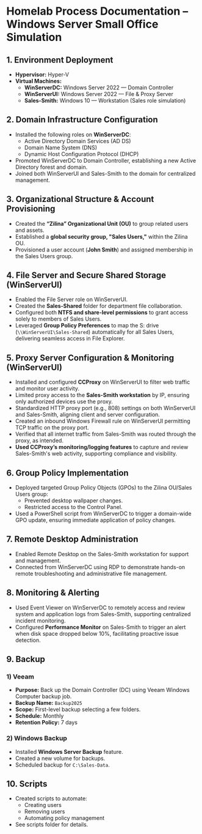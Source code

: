 # Homelab Process Documentation – Windows Server Small Office Simulation

## 1. Environment Deployment

- **Hypervisor:** Hyper-V
- **Virtual Machines:**
    - **WinServerDC:** Windows Server 2022 — Domain Controller
    - **WinServerUI:** Windows Server 2022 — File & Proxy Server
    - **Sales-Smith:** Windows 10 — Workstation (Sales role simulation)

## 2. Domain Infrastructure Configuration

- Installed the following roles on **WinServerDC**:
    - Active Directory Domain Services (AD DS)
    - Domain Name System (DNS)
    - Dynamic Host Configuration Protocol (DHCP)
- Promoted WinServerDC to Domain Controller, establishing a new Active Directory forest and domain.
- Joined both WinServerUI and Sales-Smith to the domain for centralized management.

## 3. Organizational Structure & Account Provisioning

- Created the **“Zilina” Organizational Unit (OU)** to group related users and assets.
- Established a **global security group, "Sales Users,"** within the Zilina OU.
- Provisioned a user account (**John Smith**) and assigned membership in the Sales Users group.

## 4. File Server and Secure Shared Storage (WinServerUI)

- Enabled the File Server role on WinServerUI.
- Created the **Sales-Shared** folder for department file collaboration.
- Configured both **NTFS and share-level permissions** to grant access solely to members of Sales Users.
- Leveraged **Group Policy Preferences** to map the S: drive (`\\WinServerUI\Sales-Shared`) automatically for all Sales Users, delivering seamless access in File Explorer.

## 5. Proxy Server Configuration & Monitoring (WinServerUI)

- Installed and configured **CCProxy** on WinServerUI to filter web traffic and monitor user activity.
- Limited proxy access to the **Sales-Smith workstation** by IP, ensuring only authorized devices use the proxy.
- Standardized HTTP proxy port (e.g., 808) settings on both WinServerUI and Sales-Smith, aligning client and server configuration.
- Created an inbound Windows Firewall rule on WinServerUI permitting TCP traffic on the proxy port.
- Verified that all internet traffic from Sales-Smith was routed through the proxy, as intended.
- **Used CCProxy’s monitoring/logging features** to capture and review Sales-Smith's web activity, supporting compliance and visibility.

## 6. Group Policy Implementation

- Deployed targeted Group Policy Objects (GPOs) to the Zilina OU/Sales Users group:
    - Prevented desktop wallpaper changes.
    - Restricted access to the Control Panel.
- Used a PowerShell script from WinServerDC to trigger a domain-wide GPO update, ensuring immediate application of policy changes.

## 7. Remote Desktop Administration

- Enabled Remote Desktop on the Sales-Smith workstation for support and management.
- Connected from WinServerDC using RDP to demonstrate hands-on remote troubleshooting and administrative file management.

## 8. Monitoring & Alerting

- Used Event Viewer on WinServerDC to remotely access and review system and application logs from Sales-Smith, supporting centralized incident monitoring.
- Configured **Performance Monitor** on Sales-Smith to trigger an alert when disk space dropped below 10%, facilitating proactive issue detection.

## 9. Backup

### 1) Veeam
- **Purpose:** Back up the Domain Controller (DC) using Veeam Windows Computer backup job.
- **Backup Name:** `Backup2025`
- **Scope:** First-level backup selecting a few folders.
- **Schedule:** Monthly
- **Retention Policy:** 7 days

### 2) Windows Backup
- Installed **Windows Server Backup** feature.
- Created a new volume for backups.
- Scheduled backup for `C:\Sales-Data`.

## 10. Scripts

- Created scripts to automate:
  - Creating users
  - Removing users
  - Automating policy management
- See scripts folder for details.






